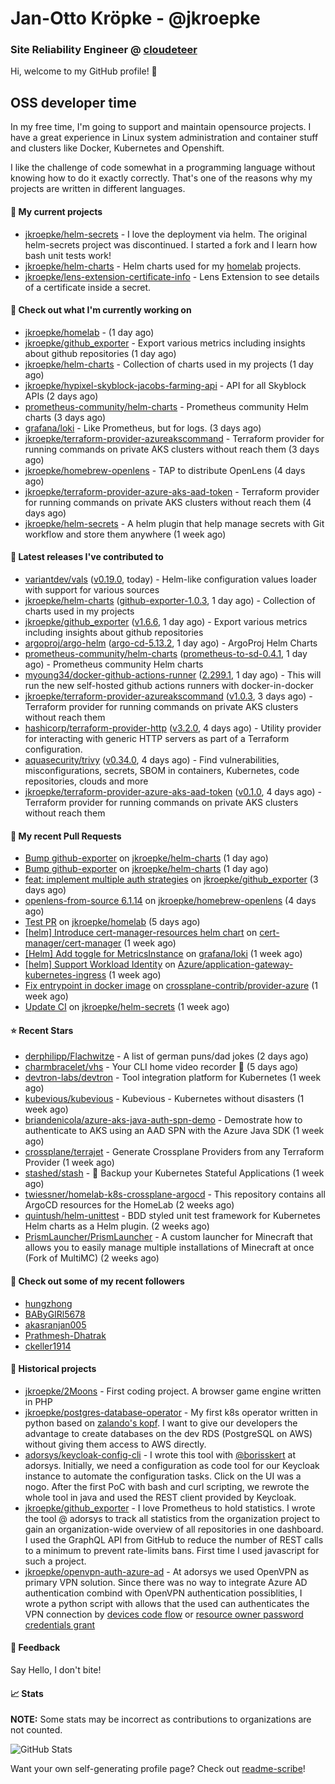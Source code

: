 # Jan-Otto Kröpke - @jkroepke
### Site Reliability Engineer @ [cloudeteer](https://cloudeteer.de/)

Hi, welcome to my GitHub profile! 👋

## OSS developer time
In my free time, I'm going to support and maintain opensource projects. I have a great experience in Linux system administration and container stuff and clusters like Docker, Kubernetes and Openshift.

I like the challenge of code somewhat in a programming language without knowing how to do it exactly correctly. That's one of the reasons why my projects are written in different languages.

#### 🌱 My current projects
- [jkroepke/helm-secrets](https://github.com/jkroepke/helm-secrets) - I love the deployment via helm. The original helm-secrets project was discontinued. I started a fork and I learn how bash unit tests work!
- [jkroepke/helm-charts](https://github.com/jkroepke/helm-charts) - Helm charts used for my [homelab](https://github.com/jkroepke/homelab) projects.
- [jkroepke/lens-extension-certificate-info](https://github.com/jkroepke/lens-extension-certificate-info) - Lens Extension to see details of a certificate inside a secret.

#### 👷 Check out what I'm currently working on

- [jkroepke/homelab](https://github.com/jkroepke/homelab) -  (1 day ago)
- [jkroepke/github_exporter](https://github.com/jkroepke/github_exporter) - Export various metrics including insights about github repositories (1 day ago)
- [jkroepke/helm-charts](https://github.com/jkroepke/helm-charts) - Collection of charts used in my projects (1 day ago)
- [jkroepke/hypixel-skyblock-jacobs-farming-api](https://github.com/jkroepke/hypixel-skyblock-jacobs-farming-api) - API for all Skyblock APIs (2 days ago)
- [prometheus-community/helm-charts](https://github.com/prometheus-community/helm-charts) - Prometheus community Helm charts (3 days ago)
- [grafana/loki](https://github.com/grafana/loki) - Like Prometheus, but for logs. (3 days ago)
- [jkroepke/terraform-provider-azureakscommand](https://github.com/jkroepke/terraform-provider-azureakscommand) - Terraform provider for running commands on private AKS clusters without reach them (3 days ago)
- [jkroepke/homebrew-openlens](https://github.com/jkroepke/homebrew-openlens) - TAP to distribute OpenLens (4 days ago)
- [jkroepke/terraform-provider-azure-aks-aad-token](https://github.com/jkroepke/terraform-provider-azure-aks-aad-token) - Terraform provider for running commands on private AKS clusters without reach them (4 days ago)
- [jkroepke/helm-secrets](https://github.com/jkroepke/helm-secrets) - A helm plugin that help manage secrets with Git workflow and store them anywhere (1 week ago)

#### 🔭 Latest releases I've contributed to

- [variantdev/vals](https://github.com/variantdev/vals) ([v0.19.0](https://github.com/variantdev/vals/releases/tag/v0.19.0), today) - Helm-like configuration values loader with support for various sources
- [jkroepke/helm-charts](https://github.com/jkroepke/helm-charts) ([github-exporter-1.0.3](https://github.com/jkroepke/helm-charts/releases/tag/github-exporter-1.0.3), 1 day ago) - Collection of charts used in my projects
- [jkroepke/github_exporter](https://github.com/jkroepke/github_exporter) ([v1.6.6](https://github.com/jkroepke/github_exporter/releases/tag/v1.6.6), 1 day ago) - Export various metrics including insights about github repositories
- [argoproj/argo-helm](https://github.com/argoproj/argo-helm) ([argo-cd-5.13.2](https://github.com/argoproj/argo-helm/releases/tag/argo-cd-5.13.2), 1 day ago) - ArgoProj Helm Charts
- [prometheus-community/helm-charts](https://github.com/prometheus-community/helm-charts) ([prometheus-to-sd-0.4.1](https://github.com/prometheus-community/helm-charts/releases/tag/prometheus-to-sd-0.4.1), 1 day ago) - Prometheus community Helm charts
- [myoung34/docker-github-actions-runner](https://github.com/myoung34/docker-github-actions-runner) ([2.299.1](https://github.com/myoung34/docker-github-actions-runner/releases/tag/2.299.1), 1 day ago) - This will run the new self-hosted github actions runners with docker-in-docker
- [jkroepke/terraform-provider-azureakscommand](https://github.com/jkroepke/terraform-provider-azureakscommand) ([v1.0.3](https://github.com/jkroepke/terraform-provider-azureakscommand/releases/tag/v1.0.3), 3 days ago) - Terraform provider for running commands on private AKS clusters without reach them
- [hashicorp/terraform-provider-http](https://github.com/hashicorp/terraform-provider-http) ([v3.2.0](https://github.com/hashicorp/terraform-provider-http/releases/tag/v3.2.0), 4 days ago) - Utility provider for interacting with generic HTTP servers as part of a Terraform configuration.
- [aquasecurity/trivy](https://github.com/aquasecurity/trivy) ([v0.34.0](https://github.com/aquasecurity/trivy/releases/tag/v0.34.0), 4 days ago) - Find vulnerabilities, misconfigurations, secrets, SBOM in containers, Kubernetes, code repositories, clouds and more
- [jkroepke/terraform-provider-azure-aks-aad-token](https://github.com/jkroepke/terraform-provider-azure-aks-aad-token) ([v0.1.0](https://github.com/jkroepke/terraform-provider-azure-aks-aad-token/releases/tag/v0.1.0), 4 days ago) - Terraform provider for running commands on private AKS clusters without reach them

#### 🔨 My recent Pull Requests

- [Bump github-exporter](https://github.com/jkroepke/helm-charts/pull/27) on [jkroepke/helm-charts](https://github.com/jkroepke/helm-charts) (1 day ago)
- [Bump github-exporter](https://github.com/jkroepke/helm-charts/pull/26) on [jkroepke/helm-charts](https://github.com/jkroepke/helm-charts) (1 day ago)
- [feat: implement multiple auth strategies](https://github.com/jkroepke/github_exporter/pull/148) on [jkroepke/github_exporter](https://github.com/jkroepke/github_exporter) (3 days ago)
- [openlens-from-source 6.1.14](https://github.com/jkroepke/homebrew-openlens/pull/15) on [jkroepke/homebrew-openlens](https://github.com/jkroepke/homebrew-openlens) (4 days ago)
- [Test PR](https://github.com/jkroepke/homelab/pull/63) on [jkroepke/homelab](https://github.com/jkroepke/homelab) (5 days ago)
- [[helm] Introduce cert-manager-resources helm chart](https://github.com/cert-manager/cert-manager/pull/5542) on [cert-manager/cert-manager](https://github.com/cert-manager/cert-manager) (1 week ago)
- [[Helm] Add toggle for MetricsInstance](https://github.com/grafana/loki/pull/7525) on [grafana/loki](https://github.com/grafana/loki) (1 week ago)
- [[helm] Support Workload Identity](https://github.com/Azure/application-gateway-kubernetes-ingress/pull/1464) on [Azure/application-gateway-kubernetes-ingress](https://github.com/Azure/application-gateway-kubernetes-ingress) (1 week ago)
- [Fix entrypoint in docker image](https://github.com/crossplane-contrib/provider-azure/pull/356) on [crossplane-contrib/provider-azure](https://github.com/crossplane-contrib/provider-azure) (1 week ago)
- [Update CI](https://github.com/jkroepke/helm-secrets/pull/284) on [jkroepke/helm-secrets](https://github.com/jkroepke/helm-secrets) (1 week ago)

#### ⭐ Recent Stars

- [derphilipp/Flachwitze](https://github.com/derphilipp/Flachwitze) - A list of german puns/dad jokes (2 days ago)
- [charmbracelet/vhs](https://github.com/charmbracelet/vhs) - Your CLI home video recorder 📼 (5 days ago)
- [devtron-labs/devtron](https://github.com/devtron-labs/devtron) - Tool integration platform for Kubernetes (1 week ago)
- [kubevious/kubevious](https://github.com/kubevious/kubevious) - Kubevious - Kubernetes without disasters (1 week ago)
- [briandenicola/azure-aks-java-auth-spn-demo](https://github.com/briandenicola/azure-aks-java-auth-spn-demo) - Demostrate how to authenticate to AKS using an AAD SPN with the Azure Java SDK (1 week ago)
- [crossplane/terrajet](https://github.com/crossplane/terrajet) - Generate Crossplane Providers from any Terraform Provider (1 week ago)
- [stashed/stash](https://github.com/stashed/stash) - 🛅 Backup your Kubernetes Stateful Applications (1 week ago)
- [twiessner/homelab-k8s-crossplane-argocd](https://github.com/twiessner/homelab-k8s-crossplane-argocd) - This repository contains all ArgoCD resources for the HomeLab (2 weeks ago)
- [quintush/helm-unittest](https://github.com/quintush/helm-unittest) - BDD styled unit test framework for Kubernetes Helm charts as a Helm plugin. (2 weeks ago)
- [PrismLauncher/PrismLauncher](https://github.com/PrismLauncher/PrismLauncher) - A custom launcher for Minecraft that allows you to easily manage multiple installations of Minecraft at once (Fork of MultiMC) (2 weeks ago)

#### 👯 Check out some of my recent followers

- [hungzhong](https://github.com/hungzhong)
- [BAByGIRl5678](https://github.com/BAByGIRl5678)
- [akasranjan005](https://github.com/akasranjan005)
- [Prathmesh-Dhatrak](https://github.com/Prathmesh-Dhatrak)
- [ckeller1914](https://github.com/ckeller1914)

#### 📜 Historical projects
- [jkroepke/2Moons](https://github.com/jkroepke/2Moons) - First coding project. A browser game engine written in PHP
- [jkroepke/postgres-database-operator](https://github.com/jkroepke/postgres-database-operator) - My first k8s operator written in python based on [zalando's kopf](https://github.com/zalando-incubator/kopf). I want to give our developers the advantage to create databases on the dev RDS (PostgreSQL on AWS) without giving them access to AWS directly.
- [adorsys/keycloak-config-cli](https://github.com/adorsys/keycloak-config-cli) - I wrote this tool with [@borisskert](https://github.com/borisskert) at adorsys. Initially, we need a configuration as code tool for our Keycloak instance to automate the configuration tasks. Click on the UI was a nogo. After the first PoC with bash and curl scripting, we rewrote the whole tool in java and used the REST client provided by Keycloak.
- [jkroepke/github_exporter](https://github.com/jkroepke/github_exporter) - I love Prometheus to hold statistics. I wrote the tool @ adorsys to track all statistics from the organization project to gain an organization-wide overview of all repositories in one dashboard. I used the GraphQL API from GitHub to reduce the number of REST calls to a minimum to prevent rate-limits bans. First time I used javascript for such a project.
- [jkroepke/openvpn-auth-azure-ad](https://github.com/jkroepke/openvpn-auth-azure-ad) - At adorsys we used OpenVPN as primary VPN solution. Since there was no way to integrate Azure AD authentication combind with OpenVPN authentication possiblities, I wrote a python script with allows that the used can authenticates the VPN connection by [devices code flow](https://docs.microsoft.com/en-us/azure/active-directory/develop/v2-oauth2-device-code) or [resource owner password credentials grant](https://docs.microsoft.com/en-us/azure/active-directory/develop/v2-oauth-ropc)

#### 💬 Feedback

Say Hello, I don't bite!

#### 📈 Stats

**NOTE:** Some stats may be incorrect as contributions to organizations
are not counted.

![GitHub Stats](https://github-readme-stats.vercel.app/api?username=jkroepke&count_private=false&theme=tokyonight&show_icons=true)

Want your own self-generating profile page? Check out [readme-scribe](https://github.com/muesli/readme-scribe)!
